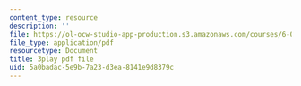 ```yaml
---
content_type: resource
description: ''
file: https://ol-ocw-studio-app-production.s3.amazonaws.com/courses/6-004-computation-structures-spring-2017/5a0badac5e9b7a23d3ea8141e9d8379c_tjIFsdM-hBA.pdf
file_type: application/pdf
resourcetype: Document
title: 3play pdf file
uid: 5a0badac-5e9b-7a23-d3ea-8141e9d8379c
---
```

